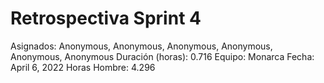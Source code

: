# Retrospectiva Sprint 4

Asignados: Anonymous, Anonymous, Anonymous, Anonymous, Anonymous, Anonymous
Duración (horas): 0.716
Equipo: Monarca
Fecha: April 6, 2022
Horas Hombre: 4.296